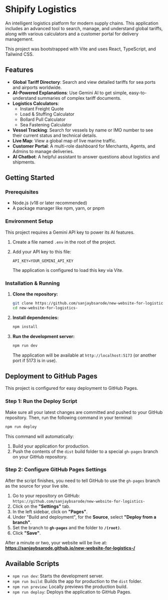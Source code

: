 # Shipify Logistics

An intelligent logistics platform for modern supply chains. This application includes an advanced tool to search, manage, and understand global tariffs, along with various calculators and a customer portal for delivery management.

This project was bootstrapped with Vite and uses React, TypeScript, and Tailwind CSS.

## Features

- **Global Tariff Directory**: Search and view detailed tariffs for sea ports and airports worldwide.
- **AI-Powered Explanations**: Use Gemini AI to get simple, easy-to-understand summaries of complex tariff documents.
- **Logistics Calculators**:
    - Instant Freight Quote
    - Load & Stuffing Calculator
    - Bollard Pull Calculator
    - Sea Fastening Calculator
- **Vessel Tracking**: Search for vessels by name or IMO number to see their current status and technical details.
- **Live Map**: View a global map of live marine traffic.
- **Customer Portal**: A multi-role dashboard for Merchants, Agents, and Admins to manage deliveries.
- **AI Chatbot**: A helpful assistant to answer questions about logistics and shipments.

## Getting Started

### Prerequisites

- Node.js (v18 or later recommended)
- A package manager like npm, yarn, or pnpm

### Environment Setup

This project requires a Gemini API key to power its AI features.

1.  Create a file named `.env` in the root of the project.
2.  Add your API key to this file:

    ```
    API_KEY=YOUR_GEMINI_API_KEY
    ```

    The application is configured to load this key via Vite.

### Installation & Running

1.  **Clone the repository:**
    ```bash
    git clone https://github.com/sanjaybsarode/new-website-for-logistics-.git
    cd new-website-for-logistics-
    ```

2.  **Install dependencies:**
    ```bash
    npm install
    ```

3.  **Run the development server:**
    ```bash
    npm run dev
    ```
    The application will be available at `http://localhost:5173` (or another port if 5173 is in use).

## Deployment to GitHub Pages

This project is configured for easy deployment to GitHub Pages.

### Step 1: Run the Deploy Script

Make sure all your latest changes are committed and pushed to your GitHub repository. Then, run the following command in your terminal:

```bash
npm run deploy
```

This command will automatically:
1.  Build your application for production.
2.  Push the contents of the `dist` build folder to a special `gh-pages` branch on your GitHub repository.

### Step 2: Configure GitHub Pages Settings

After the script finishes, you need to tell GitHub to use the `gh-pages` branch as the source for your live site.

1.  Go to your repository on GitHub: `https://github.com/sanjaybsarode/new-website-for-logistics-`
2.  Click on the **"Settings"** tab.
3.  In the left sidebar, click on **"Pages"**.
4.  Under "Build and deployment", for the **Source**, select **"Deploy from a branch"**.
5.  Set the branch to **`gh-pages`** and the folder to **`/(root)`**.
6.  Click **"Save"**.

After a minute or two, your website will be live at: **https://sanjaybsarode.github.io/new-website-for-logistics-/**

## Available Scripts

- `npm run dev`: Starts the development server.
- `npm run build`: Builds the app for production to the `dist` folder.
- `npm run preview`: Locally previews the production build.
- `npm run deploy`: Deploys the application to GitHub Pages.